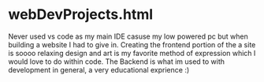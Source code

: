 # webDevProjects.html

Never used vs code as my main IDE casuse my low powered pc but when building a website I had to give in. Creating the frontend portion of the a site is soooo relaxing design and art is my favorite method of expression which I would love to do within code. The Backend is what im used to with development in general, a very educational exprience :)
